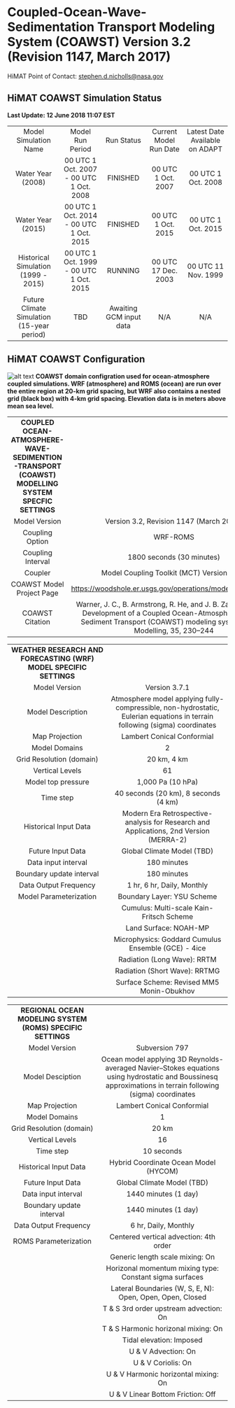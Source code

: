 # Coupled-Ocean-Wave-Sedimentation Transport Modeling System (COAWST) Version 3.2 (Revision 1147, March 2017)

HiMAT Point of Contact: stephen.d.nicholls@nasa.gov

## HiMAT COAWST Simulation Status
**Last Update: 12 June 2018 11:07 EST**

| | | | | |
|:-----:|:-----:|:-----:|:-----:|:-----:|
| Model Simulation Name | Model Run Period | Run Status | Current Model Run Date | Latest Date Available on ADAPT |
| Water Year (2008) | 00 UTC 1 Oct. 2007 - 00 UTC 1 Oct. 2008 | FINISHED | 00 UTC 1 Oct. 2007 | 00 UTC 1 Oct. 2008 |
| Water Year (2015) | 00 UTC 1 Oct. 2014 - 00 UTC 1 Oct. 2015 | FINISHED | 00 UTC 1 Oct. 2015 | 00 UTC 1 Oct. 2015 |
| Historical Simulation (1999 - 2015) | 00 UTC 1 Oct. 1999 - 00 UTC 1 Oct. 2015 | RUNNING | 00 UTC 17 Dec. 2003 | 00 UTC 11 Nov. 1999 |
| Future Climate Simulation (15-year period) | TBD | Awaiting GCM input data | N/A | N/A |

## HiMAT COAWST Configuration
![alt text](https://github.com/NASA-Planetary-Science/HiMAT/blob/master/Projects/COAWST/WRF_1-2_Model_Domain_Map.png_HiMAT_HMA_Final.png)
**COAWST domain configration used for ocean-atmosphere coupled simulations. WRF (atmosphere) and ROMS (ocean) are run over the entire region at 20-km grid spacing, but WRF also contains a nested grid (black box) with 4-km grid spacing. Elevation data is in meters above mean sea level.**


| | |
|:-----:|:-----:|
| **COUPLED OCEAN-ATMOSPHERE-WAVE-SEDIMENTION-TRANSPORT (COAWST) MODELLING SYSTEM SPECFIC SETTINGS** | 
| Model Version | Version 3.2, Revision 1147 (March 2017) |
| Coupling Option | WRF-ROMS | 
| Coupling Interval | 1800 seconds (30 minutes) | 
| Coupler | Model Coupling Toolkit (MCT) Version 2.6.0 |
| COAWST Model Project Page | https://woodshole.er.usgs.gov/operations/modeling/COAWST/ |
| COAWST Citation | Warner, J. C., B. Armstrong, R. He, and J. B. Zambon, 2010: Development of a Coupled Ocean-Atmosphere-Wave-Sediment Transport (COAWST) modeling system. Ocean Modelling, 35, 230–244 | 

| | |
|:-----:|:-----:|
| **WEATHER RESEARCH AND FORECASTING (WRF) MODEL SPECIFIC SETTINGS** | 
| Model Version | Version 3.7.1 |
| Model Description | Atmosphere model applying fully-compressible, non-hydrostatic, Eulerian equations in terrain following (sigma) coordinates |
| Map Projection | Lambert Conical Conformial | 
| Model Domains | 2 |
| Grid Resolution (domain) | 20 km, 4 km | 
| Vertical Levels | 61 | 
| Model top pressure | 1,000 Pa (10 hPa) |
| Time step | 40 seconds (20 km), 8 seconds (4 km) |
| Historical Input Data | Modern Era Retrospective-analysis for Research and Applications, 2nd Version (MERRA-2) | 
| Future Input Data | Global Climate Model (TBD) | 
| Data input interval | 180 minutes |
| Boundary update interval | 180 minutes |
| Data Output Frequency | 1 hr, 6 hr, Daily, Monthly |
| Model Parameterization | Boundary Layer: YSU Scheme |
|| Cumulus: Multi-scale Kain-Fritsch Scheme 
|| Land Surface: NOAH-MP |
|| Microphysics: Goddard Cumulus Ensemble (GCE) - 4ice |
|| Radiation (Long Wave): RRTM |
|| Radiation (Short Wave): RRTMG |
|| Surface Scheme: Revised MM5 Monin-Obukhov |

| | |
|:-----:|:-----:|
| **REGIONAL OCEAN MODELING SYSTEM (ROMS) SPECIFIC SETTINGS** | 
| Model Version | Subversion 797 |
| Model Desciption | Ocean model applying 3D Reynolds-averaged Navier–Stokes equations using hydrostatic and Boussinesq approximations in terrain following (sigma) coordinates|
| Map Projection | Lambert Conical Conformial | 
| Model Domains | 1 |
| Grid Resolution (domain) | 20 km | 
| Vertical Levels | 16 | 
| Time step | 10 seconds |
| Historical Input Data | Hybrid Coordinate Ocean Model (HYCOM) |
| Future Input Data | Global Climate Model (TBD) | 
| Data input interval | 1440 minutes (1 day) |
| Boundary update interval | 1440 minutes (1 day)
| Data Output Frequency | 6 hr, Daily, Monthly |
| ROMS Parameterization | Centered vertical advection: 4th order |
|| Generic length scale mixing: On
|| Horizonal momentum mixing type: Constant sigma surfaces
|| Lateral Boundaries (W, S, E, N): Open, Open, Open, Closed |
|| T & S 3rd order upstream advection: On
|| T & S Harmonic horizonal mixing: On
|| Tidal elevation: Imposed
|| U & V Advection: On
|| U & V Coriolis: On
|| U & V Harmonic horizontal mixing: On
|| U & V Linear Bottom Friction: Off








